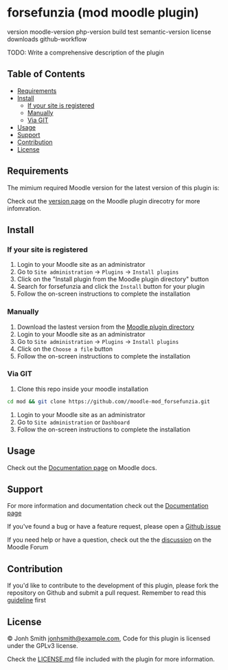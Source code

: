 <!--
    This file is part of Moodle - https://moodle.org/

    Moodle is free software: you can redistribute it and/or modify
    it under the terms of the GNU General Public License as published by
    the Free Software Foundation, either version 3 of the License, or
    (at your option) any later version.

    Moodle is distributed in the hope that it will be useful,
    but WITHOUT ANY WARRANTY; without even the implied warranty of
    MERCHANTABILITY or FITNESS FOR A PARTICULAR PURPOSE.  See the
    GNU General Public License for more details.

    You should have received a copy of the GNU General Public License
    along with Moodle.  If not, see <http://www.gnu.org/licenses/>.
-->
<!--MPDK-HEADER-->
# forsefunzia (mod moodle plugin)





version moodle-version php-version build test semantic-version license downloads github-workflow
<!--/MPDK-HEADER-->

<!--MPDK-SHORT-DESCRIPTION-->

<!--/MPDK-SHORT-DESCRIPTION-->

<!--MPDK-DESCRIPTION-->
TODO: Write a comprehensive description of the plugin
<!--/MPDK-DESCRIPTION-->

<!--MPDK-TOK-->
## Table of Contents
  - [Requirements](#requirements)
  - [Install](#install)
    - [If your site is registered](#if-your-site-is-registered)
    - [Manually](#manually)
    - [Via GIT](#via-git)
  - [Usage](#usage)
  - [Support](#support)
  - [Contribution](#contribution)
  - [License](#license)
<!--/MPDK-TOK-->

<!--MPDK-REQUIREMENTS-->
## Requirements
The mimium required Moodle version for the latest version of this plugin is: 

Check out the [version page](https://moodle.org/plugins/forsefunzia) on the Moodle plugin direcotry for more infomration.


<!--/MPDK-REQUIREMENTS-->

<!--MPDK-INSTALL-->
## Install

### If your site is registered
1. Login to your Moodle site as an administrator
2. Go to `Site administration` -> `Plugins` -> `Install plugins`
3. Click on the "Install plugin from the Moodle plugin directory" button
4. Search for forsefunzia and click the `Install` button for your plugin
5. Follow the on-screen instructions to complete the installation


### Manually
1. Download the lastest version from the [Moodle plugin directory](https://moodle.org/plugins/forsefunzia)
2. Login to your Moodle site as an administrator
3. Go to `Site administration` -> `Plugins` -> `Install plugins`
4. Click on the `Choose a file` button
5. Follow the on-screen instructions to complete the installation

### Via GIT
1. Clone this repo inside your moodle installation
```bash
cd mod && git clone https://github.com//moodle-mod_forsefunzia.git
```
1. Login to your Moodle site as an administrator
2. Go to `Site administration` or `Dashboard`
3. Follow the on-screen instructions to complete the installation
<!--/MPDK-INSTALL-->

## Usage
Check out the [Documentation page](https://docs.moodle.org/en/{shortname}) on Moodle docs.

<!--MPDK-SUPPORT-->
## Support
For more information and documentation check out the [Documentation page](https://docs.moodle.org/en/{shortname})

If you've found a bug or have a feature request, please open a [Github issue](https://github.com//moodle-mod_forsefunzia.git/issues)

If you need help or have a question, check out the the [discussion]() on the Moodle Forum
<!--/MPDK-SUPPORT-->

<!--MPDK-CONTRIB-->
## Contribution
If you'd like to contribute to the development of this plugin, please fork the repository on Github and submit a pull request.
Remember to read this [guideline](https://github.com/mattiabonzi/mpdk/blob/master/CONTRIBUTE-TO-PLUGIN.md) first
<!--/MPDK-CONTRIB-->

<!--MPDK-LICENSE-->
## License
&copy; Jonh Smith <jonhsmith@example.com>, Code for this plugin is licensed under the GPLv3 license.

Check the [LICENSE.md]() file included with the plugin for more information.
<!--/MPDK-LICENSE-->